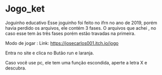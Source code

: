 # Jogo_ket
Joguinho educativo
Esse joguinho foi feito no ifrn  no ano de 2019, porém havia perdido os arquivos, ele contém 3 fases.
 O arquivos que achei , no caso esse tem às três fases porém estão travadas na primeira. 
 
Modo de jogar :
Link:
https://josecarlos001.itch.io/jogo

Entra no site e clica no Butão run e laranja. 

Caso você use pc, ele tem uma função escondida,  aperte a letra X e descubra.
